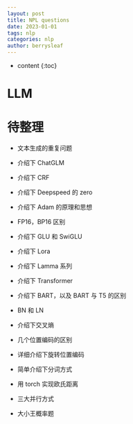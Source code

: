 ```yaml
---
layout: post
title: NPL questions
date: 2023-01-01
tags: nlp
categories: nlp
author: berrysleaf
---
```

* content
{:toc}


# LLM
# 待整理 
- 文本生成的重复问题
- 介绍下 ChatGLM



- 介绍下 CRF
- 介绍下 Deepspeed 的 zero
- 介绍下 Adam 的原理和思想
- FP16，BP16 区别
- 介绍下 GLU 和 SwiGLU
- 介绍下 Lora
- 介绍下 Lamma 系列
- 介绍下 Transformer
- 介绍下 BART，以及 BART 与 T5 的区别
- BN 和 LN
- 介绍下交叉熵
- 几个位置编码的区别
- 详细介绍下旋转位置编码
- 简单介绍下分词方式
- 用 torch 实现欧氏距离
- 三大并行方式
- 大小王概率题

